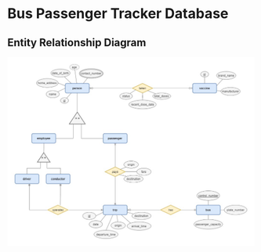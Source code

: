# Bus Passenger Tracker Database

## Entity Relationship Diagram

![image](./bus-passenger-tracker-db-erd.jpg)
